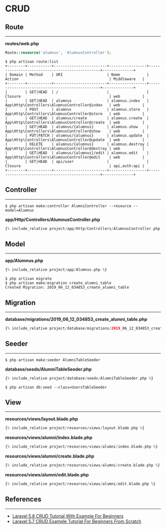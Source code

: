 # CRUD

## Route

---

**routes/web.php**

```php
Route::resource('alumnus', 'AlumnusController');
```

```
$ php artisan route:list
+--------+-----------+------------------------+-----------------+------------------------------------------------+--------------+
| Domain | Method    | URI                    | Name            | Action                                         | Middleware   |
+--------+-----------+------------------------+-----------------+------------------------------------------------+--------------+
|        | GET|HEAD  | /                      |                 | Closure                                        | web          |
|        | GET|HEAD  | alumnus                | alumnus.index   | App\Http\Controllers\AlumnusController@index   | web          |
|        | POST      | alumnus                | alumnus.store   | App\Http\Controllers\AlumnusController@store   | web          |
|        | GET|HEAD  | alumnus/create         | alumnus.create  | App\Http\Controllers\AlumnusController@create  | web          |
|        | GET|HEAD  | alumnus/{alumnus}      | alumnus.show    | App\Http\Controllers\AlumnusController@show    | web          |
|        | PUT|PATCH | alumnus/{alumnus}      | alumnus.update  | App\Http\Controllers\AlumnusController@update  | web          |
|        | DELETE    | alumnus/{alumnus}      | alumnus.destroy | App\Http\Controllers\AlumnusController@destroy | web          |
|        | GET|HEAD  | alumnus/{alumnus}/edit | alumnus.edit    | App\Http\Controllers\AlumnusController@edit    | web          |
|        | GET|HEAD  | api/user               |                 | Closure                                        | api,auth:api |
+--------+-----------+------------------------+-----------------+------------------------------------------------+--------------+
```

## Controller

---

```
$ php artisan make:controller AlumniController --resource --model=Alumnus
```

**app/Http/Controllers/AlumnusController.php**

```php
{% include_relative project/app/Http/Controllers/AlumnusController.php %}
```

## Model

---

**app/Alumnus.php**

```php
{% include_relative project/app/Alumnus.php %}
```

```
$ php artisan migrate
$ php artisan make:migration create_alumni_table
Created Migration: 2019_06_12_034853_create_alumni_table
```

## Migration

---

**database/migrations/2019_06_12_034853_create_alumni_table.php**

```php
{% include_relative project/database/migrations/2019_06_12_034853_create_alumni_table.php %}
```

## Seeder

---

```
$ php artisan make:seeder AlumniTableSeeder
```

**database/seeds/AlumniTableSeeder.php**

```php
{% include_relative project/database/seeds/AlumniTableSeeder.php %}
```

```
$ php artisan db:seed --class=UsersTableSeeder
```

## View

---

**resources/views/layout.blade.php**

```php
{% include_relative project/resources/views/layout.blade.php %}
```

**resources/views/alumni/index.blade.php**

```php
{% include_relative project/resources/views/alumni/index.blade.php %}
```

**resources/views/alumni/create.blade.php**

```php
{% include_relative project/resources/views/alumni/create.blade.php %}
```

**resources/views/alumni/edit.blade.php**

```php
{% include_relative project/resources/views/alumni/edit.blade.php %}
```

## References

---

- [Laravel 5.8 CRUD Tutorial With Example For Beginners](https://appdividend.com/2019/03/08/laravel-5-8-crud-tutorial-with-example-for-beginners/)
- [Laravel 5.7 CRUD Example Tutorial For Beginners From Scratch](https://appdividend.com/2018/09/06/laravel-5-7-crud-example-tutorial/)
